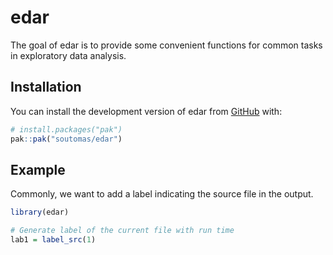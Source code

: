 
<!-- README.md is generated from README.Rmd. Please edit that file -->

# edar

<!-- badges: start -->
<!-- badges: end -->

The goal of edar is to provide some convenient functions for common
tasks in exploratory data analysis.

## Installation

You can install the development version of edar from
[GitHub](https://github.com/) with:

``` r
# install.packages("pak")
pak::pak("soutomas/edar")
```

## Example

Commonly, we want to add a label indicating the source file in the
output.

``` r
library(edar)

# Generate label of the current file with run time 
lab1 = label_src(1)
```

<!-- What is special about using `README.Rmd` instead of just `README.md`? You can include R chunks like so: -->
<!-- ```{r cars} -->
<!-- summary(cars) -->
<!-- ``` -->
<!-- You'll still need to render `README.Rmd` regularly, to keep `README.md` up-to-date. `devtools::build_readme()` is handy for this. -->
<!-- You can also embed plots, for example: -->
<!-- ```{r pressure, echo = FALSE} -->
<!-- plot(pressure) -->
<!-- ``` -->
<!-- In that case, don't forget to commit and push the resulting figure files, so they display on GitHub and CRAN. -->
